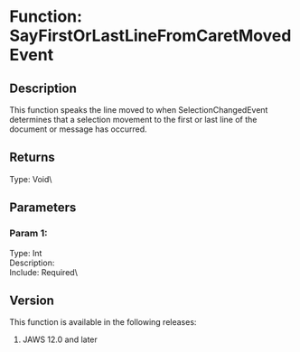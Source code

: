 # Function: SayFirstOrLastLineFromCaretMovedEvent

## Description

This function speaks the line moved to when SelectionChangedEvent
determines that a selection movement to the first or last line of the
document or message has occurred.

## Returns

Type: Void\

## Parameters

### Param 1:

Type: Int\
Description:\
Include: Required\

## Version

This function is available in the following releases:

1.  JAWS 12.0 and later
